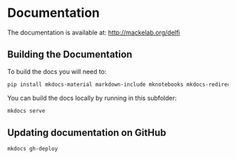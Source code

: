 # Documentation

The documentation is available at: <http://mackelab.org/delfi>


## Building the Documentation

To build the docs you will need to:
```bash
pip install mkdocs-material markdown-include mknotebooks mkdocs-redirects
```

You can build the docs locally by running in this subfolder:
```bash
mkdocs serve
```

## Updating documentation on GitHub

```bash
mkdocs gh-deploy
```
